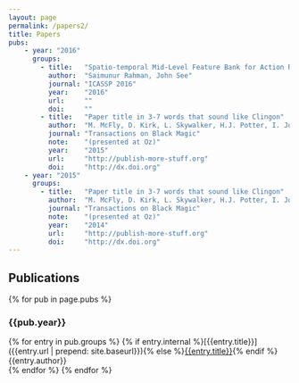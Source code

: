 ```yaml
---
layout: page
permalink: /papers2/
title: Papers
pubs:
    - year: "2016"
      groups:
        - title:   "Spatio-temporal Mid-Level Feature Bank for Action Recognition in Low Quality Video"
          author:  "Saimunur Rahman, John See"
          journal: "ICASSP 2016"
          year:    "2016"
          url:     ""
          doi:     ""
        - title:   "Paper title in 3-7 words that sound like Clingon"
          author:  "M. McFly, D. Kirk, L. Skywalker, H.J. Potter, I. Jones, H. Houdini"
          journal: "Transactions on Black Magic"
          note:    "(presented at Oz)"
          year:    "2015"
          url:     "http://publish-more-stuff.org"
          doi:     "http://dx.doi.org"
    - year: "2015"
      groups:	
        - title:   "Paper title in 3-7 words that sound like Clingon"
          author:  "M. McFly, D. Kirk, L. Skywalker, H.J. Potter, I. Jones, H. Houdini" 
          journal: "Transactions on Black Magic"
          note:    "(presented at Oz)"
          year:    "2014"
          url:     "http://publish-more-stuff.org"
          doi:     "http://dx.doi.org"
---
```


## Publications

{% for pub in page.pubs %}
### {{pub.year}}
{% for entry in pub.groups %}
{% if entry.internal %}[{{entry.title}}]({{entry.url | prepend: site.baseurl}}){% else %}[{{entry.title}}]({{entry.url}}){% endif %}<br />
{{entry.author}}<br />
{% endfor %}
{% endfor %}


